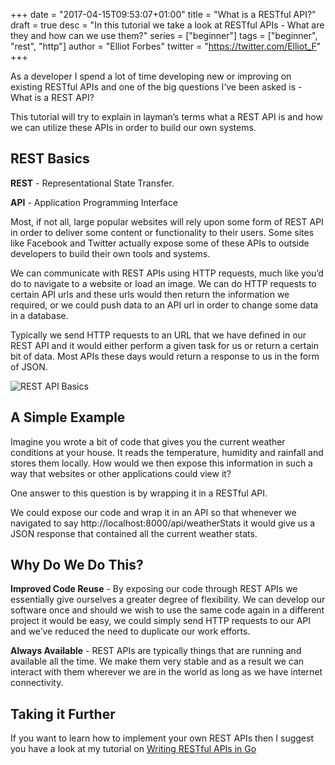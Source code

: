 +++
date = "2017-04-15T09:53:07+01:00"
title = "What is a RESTful API?"
draft = true
desc = "In this tutorial we take a look at RESTful APIs - What are they and how can we use them?"
series = ["beginner"]
tags = ["beginner", "rest", "http"]
author = "Elliot Forbes"
twitter = "https://twitter.com/Elliot_F"
+++

As a developer I spend a lot of time developing new or improving on existing RESTful APIs and one of the big questions I’ve been asked is - What is a REST API? 

This tutorial will try to explain in layman’s terms what a REST API is and how we can utilize these APIs in order to build our own systems.

## REST Basics

**REST** - Representational State Transfer. 

**API** - Application Programming Interface 

Most, if not all, large popular websites will rely upon some form of REST API in order to deliver some content or functionality to their users. Some sites like Facebook and Twitter actually expose some of these APIs to outside developers to build their own tools and systems.

We can communicate with REST APIs using HTTP requests, much like you’d do to navigate to a website or load an image. We can do HTTP requests to certain API urls and these urls would then return the information we required, or we could push data to an API url in order to change some data in a database. 

Typically we send HTTP requests to an URL that we have defined in our REST API and it would either perform a given task for us or return a certain bit of data. Most APIs these days would return a response to us in the form of JSON. 

<img src="/uploads/rest-api.png" alt="REST API Basics" />

## A Simple Example

Imagine you wrote a bit of code that gives you the current weather conditions at your house. It reads the temperature, humidity and rainfall and stores them locally. How would we then expose this information in such a way that websites or other applications could view it? 

One answer to this question is by wrapping it in a RESTful API. 

We could expose our code and wrap it in an API so that whenever we navigated to say http://localhost:8000/api/weatherStats it would give us a JSON response that contained all the current weather stats.

## Why Do We Do This?

**Improved Code Reuse** - By exposing our code through REST APIs we essentially give ourselves a greater degree of flexibility. We can develop our software once and should we wish to use the same code again in a different project it would be easy, we could simply send HTTP requests to our API and we’ve reduced the need to duplicate our work efforts.

**Always Available** - REST APIs are typically things that are running and available all the time. We make them very stable and as a result we can interact with them wherever we are in the world as long as we have internet connectivity.

## Taking it Further

If you want to learn how to implement your own REST APIs then I suggest you have a look at my tutorial on [Writing RESTful APIs in Go](/golang/creating-restful-api-with-golang/)